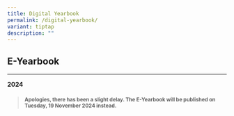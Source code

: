 ```yaml
---
title: Digital Yearbook
permalink: /digital-yearbook/
variant: tiptap
description: ""
---
```

<h2>E-Yearbook</h2>
<hr>
<p><strong>2024</strong> 
</p>
<blockquote>
<h4><sub>Apologies, there has been a slight delay. The E-Yearbook will be published on Tuesday, 19 November 2024 instead.</sub></h4>
</blockquote>
<p></p>
